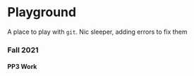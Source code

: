 # Playground

A place to play with `git`.
Nic sleeper, adding errors  to fix them 
### Fall 2021

#### PP3 Work

